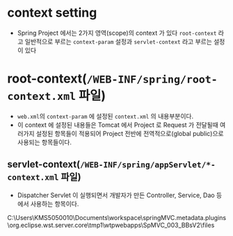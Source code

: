 # context setting
- Spring Project 에서는 2가지 영역(scope)의 context 가 있다 `root-context` 라고 일반적으로 부르는 `context-param` 설정과 `servlet-context` 라고 부르는 설정이 있다

# root-context(`/WEB-INF/spring/root-context.xml` 파일)
- `web.xml`의 `context-param` 에 설정된 `context.xml` 의 내용부분이다.
- 이 context 에 설정된 내용들은 Tomcat 에서 Project 로 Request 가 전달될때 여러가지 설정된 항목들이 적용되어 Project 전반에 전역적으로(global public)으로 사용되는 항목들이다.

## servlet-context(`/WEB-INF/spring/appServlet/*-context.xml` 파일)
- Dispatcher Servlet 이 실행되면서 개발자가 만든 Controller, Service, Dao 등에서 사용하는 항목이다.


C:\Users\KMS5050010\Documents\workspace\springMVC\.metadata\.plugins\org.eclipse.wst.server.core\tmp1\wtpwebapps\SpMVC_003_BBsV2\files